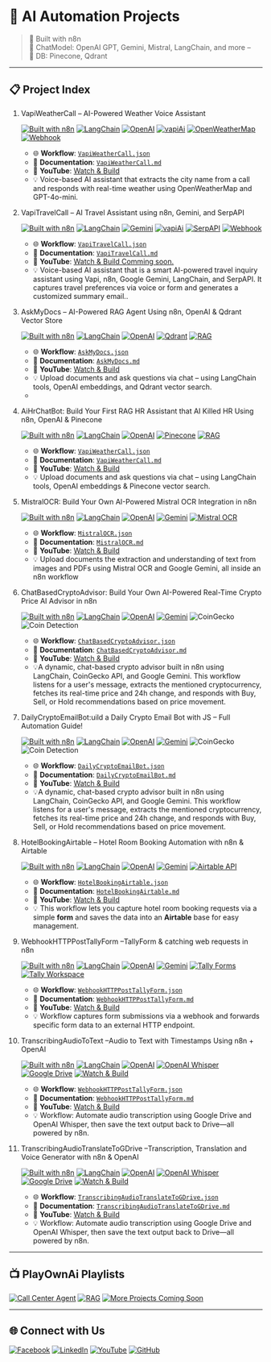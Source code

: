 
# 🚀 AI Automation Projects 

> 🔧 Built with n8n  
> 🔧 ChatModel: OpenAI GPT, Gemini, Mistral, LangChain, and more –  
> 🔧 DB: Pinecone, Qdrant
---

## 📋 Project Index

1. VapiWeatherCall – AI-Powered Weather Voice Assistant
 
   [![Built with n8n](https://img.shields.io/badge/Built%20with-n8n-208ec6?logo=n8n&logoColor=white)](https://n8n.io)
   [![LangChain](https://img.shields.io/badge/AI-LangChain-blue)](https://www.langchain.com/)
   [![OpenAI](https://img.shields.io/badge/OpenAI-Embedding--GPT--4-412991?logo=openai)](https://platform.openai.com/)
   [![vapiAi](https://img.shields.io/badge/Live%20Demo-Vapi%20Dashboard-ff9900?logo=voice-over)](https://dashboard.vapi.ai/assistants/36e273c4-1498-40ae-b07a-db1b4ecd27f1#start-speaking)
   [![OpenWeatherMap](https://img.shields.io/badge/API-OpenWeatherMap-008CBA?logo=openweathermap&logoColor=white)](https://openweathermap.org/)
   [![Webhook](https://img.shields.io/badge/API-Webhook-ff9800?logo=zapier&logoColor=white)](https://en.wikipedia.org/wiki/Webhook)   
   
   - 🌐 **Workflow**: [`VapiWeatherCall.json`](https://github.com/matinict/MyN8N/blob/main/VapiWeatherCall.json)  
   - 📄 **Documentation**: [`VapiWeatherCall.md`](https://github.com/matinict/MyN8N/blob/main/VapiWeatherCall.md)  
   - 🎥 **YouTube**: [Watch & Build](https://youtu.be/B89q1Huaml8)
   - 💡 Voice-based AI assistant that extracts the city name from a call and responds with real-time weather using OpenWeatherMap and GPT-4o-mini.
     
     
   
1. VapiTravelCall – AI Travel Assistant using n8n, Gemini, and SerpAPI
   
   [![Built with n8n](https://img.shields.io/badge/Built%20with-n8n-208ec6?logo=n8n&logoColor=white)](https://n8n.io)
   [![LangChain](https://img.shields.io/badge/AI-LangChain-blue)](https://www.langchain.com/)
   [![Gemini](https://img.shields.io/badge/AI-Google%20Gemini-4285F4?logo=google&logoColor=white)](https://deepmind.google/technologies/gemini/)
   [![vapiAi](https://img.shields.io/badge/Live%20Demo-Vapi%20Dashboard-ff9900?logo=voice-over)](https://dashboard.vapi.ai/assistants/36e273c4-1498-40ae-b07a-db1b4ecd27f1#start-speaking)
   [![SerpAPI](https://img.shields.io/badge/API-SerpAPI-1a73e8?logo=google&logoColor=white)](https://serpapi.com)
   [![Webhook](https://img.shields.io/badge/API-Webhook-ff9800?logo=zapier&logoColor=white)](https://en.wikipedia.org/wiki/Webhook)   
   
   - 🌐 **Workflow**: [`VapiTravelCall.json`](https://github.com/matinict/MyN8N/blob/main/VapiTravelCall.json)  
   - 📄 **Documentation**: [`VapiTravelCall.md`](https://github.com/matinict/MyN8N/blob/main/VapiTravelCall.md)  
   - 🎥 **YouTube**: [Watch & Build Comming soon.]( )
   - 💡 Voice-based AI assistant that is a smart AI-powered travel inquiry assistant using Vapi, n8n, Google Gemini, LangChain, and SerpAPI. It captures travel preferences via voice or form and generates a customized summary email..
     
     
     

1. AskMyDocs – AI-Powered RAG Agent Using n8n, OpenAI & Qdrant Vector Store

   [![Built with n8n](https://img.shields.io/badge/Built%20with-n8n-208ec6?logo=n8n&logoColor=white)](https://n8n.io)
   [![LangChain](https://img.shields.io/badge/AI-LangChain-blue)](https://www.langchain.com/) 
   [![OpenAI](https://img.shields.io/badge/OpenAI-Embedding--GPT--4-412991?logo=openai)](https://platform.openai.com/) 
   [![Qdrant](https://img.shields.io/badge/VectorDB-Qdrant-4E75D4?logo=qdrant)](https://qdrant.tech/)
   [![RAG](https://img.shields.io/badge/RAG-Retrieval--Augmented--Generation-purple)](https://www.langchain.com/use-cases/question-answering)


   - 🌐 **Workflow**: [`AskMyDocs.json`](https://github.com/matinict/MyN8N/blob/main/AskMyDocs.json)  
   - 📄 **Documentation**: [`AskMyDocs.md`](https://github.com/matinict/MyN8N/blob/main/AskMyDocs.md)  
   - 🎥 **YouTube**: [Watch & Build](https://youtu.be/dE1JZut2kvk)
   - 💡 Upload documents and ask questions via chat – using LangChain tools, OpenAI embeddings, and Qdrant vector search.
   - 
  
1. AiHrChatBot:  Build Your First RAG HR Assistant that AI Killed HR Using n8n, OpenAI & Pinecone

   [![Built with n8n](https://img.shields.io/badge/Built%20with-n8n-208ec6?logo=n8n&logoColor=white)](https://n8n.io)
   [![LangChain](https://img.shields.io/badge/AI-LangChain-blue)](https://www.langchain.com/) 
   [![OpenAI](https://img.shields.io/badge/OpenAI-Embedding--GPT--4-412991?logo=openai)](https://platform.openai.com/) 
   [![Pinecone](https://img.shields.io/badge/VectorDB-Pinecone-039389?logo=pinecone&logoColor=white)](https://www.pinecone.io/)
   [![RAG](https://img.shields.io/badge/RAG-Retrieval--Augmented--Generation-purple)](https://www.langchain.com/use-cases/question-answering)

   - 🌐 **Workflow**: [`VapiWeatherCall.json`](https://github.com/matinict/MyN8N/blob/main/AiHrChatBot.json)  
   - 📄 **Documentation**: [`VapiWeatherCall.md`](https://github.com/matinict/MyN8N/blob/main/AiHrChatBot.md)  
   - 🎥 **YouTube**: [Watch & Build](https://youtu.be/KVytO_9WlSg)
   - 💡 Upload documents and ask questions via chat – using LangChain tools, OpenAI embeddings & Pinecone vector search.
  
     

1. MistralOCR: Build Your Own AI-Powered Mistral OCR Integration in n8n

   [![Built with n8n](https://img.shields.io/badge/Built%20with-n8n-208ec6?logo=n8n&logoColor=white)](https://n8n.io)
   [![LangChain](https://img.shields.io/badge/AI-LangChain-blue)](https://www.langchain.com/) 
   [![OpenAI](https://img.shields.io/badge/OpenAI-Embedding--GPT--4-412991?logo=openai)](https://platform.openai.com/) 
   [![Gemini](https://img.shields.io/badge/AI-Google%20Gemini-4285F4?logo=google&logoColor=white)](https://deepmind.google/technologies/gemini/)
   [![Mistral OCR](https://img.shields.io/badge/OCR-Mistral%20AI-ff5e62?logo=brain&logoColor=white)](https://mistral.ai)

   - 🌐 **Workflow**: [`MistralOCR.json`](https://github.com/matinict/MyN8N/blob/main/MistralOCR.json)  
   - 📄 **Documentation**: [`MistralOCR.md`](https://github.com/matinict/MyN8N/blob/main/MistralOCR.md)  
   - 🎥 **YouTube**: [Watch & Build](https://youtu.be/w3qodnA0sL0)
   - 💡 Upload documents the extraction and understanding of text from images and PDFs using Mistral OCR and Google Gemini, all inside an n8n workflow



1. ChatBasedCryptoAdvisor: Build Your Own AI-Powered Real-Time Crypto Price AI Advisor in n8n

   [![Built with n8n](https://img.shields.io/badge/Built%20with-n8n-208ec6?logo=n8n&logoColor=white)](https://n8n.io)
   [![LangChain](https://img.shields.io/badge/AI-LangChain-blue)](https://www.langchain.com/) 
   [![OpenAI](https://img.shields.io/badge/OpenAI-Embedding--GPT--4-412991?logo=openai)](https://platform.openai.com/) 
   [![Gemini](https://img.shields.io/badge/AI-Google%20Gemini-4285F4?logo=google&logoColor=white)](https://deepmind.google/technologies/gemini/)
   ![CoinGecko](https://img.shields.io/badge/Data%20Source-CoinGecko-orange?logo=coingecko)
   ![Coin Detection](https://img.shields.io/badge/Coin%20Detection-Enabled-brightgreen?style=flat&logo=bitcoin)

   - 🌐 **Workflow**: [`ChatBasedCryptoAdvisor.json`](https://github.com/matinict/MyN8N/blob/main/ChatBasedCryptoAdvisor.json)  
   - 📄 **Documentation**: [`ChatBasedCryptoAdvisor.md`](https://github.com/matinict/MyN8N/blob/main/ChatBasedCryptoAdvisor.md)  
   - 🎥 **YouTube**: [Watch & Build](https://youtu.be/lIcxQPCH6Q0)
   - 💡A dynamic, chat-based crypto advisor built in n8n using LangChain, CoinGecko API, and Google Gemini. This workflow listens for a user's message, extracts the mentioned cryptocurrency, fetches its real-time price and 24h change, and responds with Buy, Sell, or Hold recommendations based on price movement.
  
     
1. DailyCryptoEmailBot:uild a Daily Crypto Email Bot with JS – Full Automation Guide!

   [![Built with n8n](https://img.shields.io/badge/Built%20with-n8n-208ec6?logo=n8n&logoColor=white)](https://n8n.io)
   [![LangChain](https://img.shields.io/badge/AI-LangChain-blue)](https://www.langchain.com/) 
   [![OpenAI](https://img.shields.io/badge/OpenAI-Embedding--GPT--4-412991?logo=openai)](https://platform.openai.com/) 
   [![Gemini](https://img.shields.io/badge/AI-Google%20Gemini-4285F4?logo=google&logoColor=white)](https://deepmind.google/technologies/gemini/)
   ![CoinGecko](https://img.shields.io/badge/Data%20Source-CoinGecko-orange?logo=coingecko)
   ![Coin Detection](https://img.shields.io/badge/Coin%20Detection-Enabled-brightgreen?style=flat&logo=bitcoin)

   - 🌐 **Workflow**: [`DailyCryptoEmailBot.json`](https://github.com/matinict/MyN8N/blob/main/DailyCryptoEmailBot.json)  
   - 📄 **Documentation**: [`DailyCryptoEmailBot.md`](https://github.com/matinict/MyN8N/blob/main/DailyCryptoEmailBot.md)  
   - 🎥 **YouTube**: [Watch & Build](https://youtu.be/Sr6RO-bFk7Q)
   - 💡A dynamic, chat-based crypto advisor built in n8n using LangChain, CoinGecko API, and Google Gemini. This workflow listens for a user's message, extracts the mentioned cryptocurrency, fetches its real-time price and 24h change, and responds with Buy, Sell, or Hold recommendations based on price movement.


     

1. HotelBookingAirtable – Hotel Room Booking Automation with n8n & Airtable

   [![Built with n8n](https://img.shields.io/badge/Built%20with-n8n-208ec6?logo=n8n&logoColor=white)](https://n8n.io)
   [![LangChain](https://img.shields.io/badge/AI-LangChain-blue)](https://www.langchain.com/) 
   [![OpenAI](https://img.shields.io/badge/OpenAI-Embedding--GPT--4-412991?logo=openai)](https://platform.openai.com/) 
   [![Gemini](https://img.shields.io/badge/AI-Google%20Gemini-4285F4?logo=google&logoColor=white)](https://deepmind.google/technologies/gemini/)
   [![Airtable API](https://img.shields.io/badge/Airtable-API-blue?logo=airtable&style=for-the-badge)](https://airtable.com/api)

   - 🌐 **Workflow**: [`HotelBookingAirtable.json`](https://github.com/matinict/MyN8N/blob/main/HotelBookingAirtable.json)  
   - 📄 **Documentation**: [`HotelBookingAirtable.md`](https://github.com/matinict/MyN8N/blob/main/HotelBookingAirtable.md)  
   - 🎥 **YouTube**: [Watch & Build](https://youtu.be/-U6Eztwru-E)
   - 💡 This workflow lets you capture hotel room booking requests via a simple **form** and saves the data into an **Airtable** base for easy management.

1. WebhookHTTPPostTallyForm –TallyForm & catching web requests in n8n

   [![Built with n8n](https://img.shields.io/badge/Built%20with-n8n-208ec6?logo=n8n&logoColor=white)](https://n8n.io)
   [![LangChain](https://img.shields.io/badge/AI-LangChain-blue)](https://www.langchain.com/) 
   [![OpenAI](https://img.shields.io/badge/OpenAI-Embedding--GPT--4-412991?logo=openai)](https://platform.openai.com/) 
   [![Gemini](https://img.shields.io/badge/AI-Google%20Gemini-4285F4?logo=google&logoColor=white)](https://deepmind.google/technologies/gemini/)
   [![Tally Forms](https://img.shields.io/badge/Form%20Builder-Tally-blueviolet?logo=data:image/svg+xml;base64,PHN2ZyB3aWR0aD0iMTIiIGhlaWdodD0iMTIiIHZpZXdCb3g9IjAgMCAxMiAxMiIgeG1sbnM9Imh0dHA6Ly93d3cudzMu%0D%0Ab3JnLzIwMDAvc3ZnIj48Y2lyY2xlIGN4PSI2IiBjeT0iNiIgcj0iNiIgZmlsbD0iI2ZmNTUwMCIvPjwvc3ZnPg==)](https://tally.so)
   [![Tally Workspace](https://img.shields.io/badge/Open%20Tally%20Workspace-Click%20Here-yellowgreen)](https://tally.so/workspaces/3xYKdr)


   - 🌐 **Workflow**: [`WebhookHTTPPostTallyForm.json`](https://github.com/matinict/MyN8N/blob/main/WebhookHTTPPostTallyForm.json)  
   - 📄 **Documentation**: [`WebhookHTTPPostTallyForm.md`](https://github.com/matinict/MyN8N/blob/main/WebhookHTTPPostTallyForm.md)  
   - 🎥 **YouTube**: [Watch & Build](https://youtu.be/icdihJTEiio)
   - 💡 Workflow captures form submissions via a webhook and forwards specific form data to an external HTTP endpoint.



1. TranscribingAudioToText –Audio to Text with Timestamps Using n8n + OpenAI

   [![Built with n8n](https://img.shields.io/badge/Built%20with-n8n-208ec6?logo=n8n&logoColor=white)](https://n8n.io)
   [![LangChain](https://img.shields.io/badge/AI-LangChain-blue)](https://www.langchain.com/)
   [![OpenAI](https://img.shields.io/badge/OpenAI-Embedding--GPT--4-412991?logo=openai)](https://platform.openai.com/)
   [![OpenAI Whisper](https://img.shields.io/badge/Transcription-Whisper–OpenAI-lightgrey?logo=openai)](https://platform.openai.com)
   [![Google Drive](https://img.shields.io/badge/Storage-Google%20Drive-blue?logo=google-drive)](https://drive.google.com)
   [![Watch & Build](https://img.shields.io/badge/Watch%20on-YouTube-red?logo=youtube)](https://youtu.be/zj1ZWO50wbY)

   - 🌐 **Workflow**: [`WebhookHTTPPostTallyForm.json`](https://github.com/matinict/MyN8N/blob/main/TranscribingAudioToText.json)  
   - 📄 **Documentation**: [`WebhookHTTPPostTallyForm.md`](https://github.com/matinict/MyN8N/blob/main/TranscribingAudioToText.md)  
   - 🎥 **YouTube**: [Watch & Build](https://youtu.be/zj1ZWO50wbY)
   - 💡 Workflow: Automate audio transcription using Google Drive and OpenAI Whisper, then save the text output back to Drive—all powered by n8n.




1. TranscribingAudioTranslateToGDrive –Transcription, Translation and Voice Generator with n8n & OpenAI

   [![Built with n8n](https://img.shields.io/badge/Built%20with-n8n-208ec6?logo=n8n&logoColor=white)](https://n8n.io)
   [![LangChain](https://img.shields.io/badge/AI-LangChain-blue)](https://www.langchain.com/)
   [![OpenAI](https://img.shields.io/badge/OpenAI-Embedding--GPT--4-412991?logo=openai)](https://platform.openai.com/)
   [![OpenAI Whisper](https://img.shields.io/badge/Transcription-Whisper–OpenAI-lightgrey?logo=openai)](https://platform.openai.com)
   [![Google Drive](https://img.shields.io/badge/Storage-Google%20Drive-blue?logo=google-drive)](https://drive.google.com)
   [![Watch & Build](https://img.shields.io/badge/Watch%20on-YouTube-red?logo=youtube)](https://youtu.be/OiyJKhrVYZs)

   - 🌐 **Workflow**: [`TranscribingAudioTranslateToGDrive.json`](https://github.com/matinict/MyN8N/blob/main/TranscribingAudioTranslateToGDrive.json)  
   - 📄 **Documentation**: [`TranscribingAudioTranslateToGDrive.md`](https://github.com/matinict/MyN8N/blob/main/TranscribingAudioTranslateToGDrive.md)  
   - 🎥 **YouTube**: [Watch & Build](https://youtu.be/OiyJKhrVYZs)
   - 💡 Workflow: Automate audio transcription using Google Drive and OpenAI Whisper, then save the text output back to Drive—all powered by n8n.






 

---   

## 📺 PlayOwnAi Playlists

[![Call&nbsp;Center&nbsp;Agent](https://img.shields.io/badge/Watch-Call%20Center%20Agent-FF0000?style=for-the-badge&logo=youtube&logoColor=white)](https://youtube.com/playlist?list=PL-7c7rBaJmG8WhRunrsHZZ0f4XWjYHc5V&si=cuRvZwwh9F1yPVYU)
[![RAG](https://img.shields.io/badge/Watch-RAG-FF0000?style=for-the-badge&logo=youtube&logoColor=white)](https://www.youtube.com/playlist?list=PL-7c7rBaJmG94itrGiWmVdMIvSOl6qoQP)
[![More&nbsp;Projects&nbsp;Coming&nbsp;Soon](https://img.shields.io/badge/Subscribe-@PlayOwnAi-FF0000?style=for-the-badge&logo=youtube&logoColor=white)](https://www.youtube.com/@PlayOwnAi)


---

## 🌐 Connect with Us

[![Facebook](https://img.shields.io/badge/Follow-Facebook-1877F2?logo=facebook&logoColor=white)](https://web.facebook.com/Playownai/)
[![LinkedIn](https://img.shields.io/badge/Follow-LinkedIn-0A66C2?logo=linkedin&logoColor=white)](https://www.linkedin.com/company/playownai)
[![YouTube](https://img.shields.io/badge/Subscribe-@PlayOwnAi-FF0000?logo=youtube&logoColor=white)](https://www.youtube.com/@PlayOwnAi)
[![GitHub](https://img.shields.io/badge/GitHub-MyN8N-181717?logo=github&logoColor=white)](https://github.com/matinict/MyN8N)







